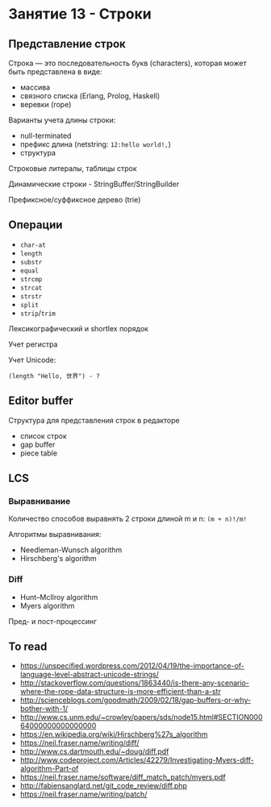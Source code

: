 # Занятие 13 - Строки

## Представление строк

Строка — это последовательность букв (characters), которая может быть представлена в виде:

- массива
- связного списка (Erlang, Prolog, Haskell)
- веревки (rope)

Варианты учета длины строки:

- null-terminated
- префикс длина (netstring: `12:hello world!,`)
- структура

Строковые литералы, таблицы строк

Динамические строки - StringBuffer/StringBuilder

Префиксное/суффиксное дерево (trie)


## Операции

- `char-at`
- `length`
- `substr`
- `equal`
- `strcmp`
- `strcat`
- `strstr`
- `split`
- `strip`/`trim`

Лексикографический и shortlex порядок

Учет регистра

Учет Unicode:

```
(length "Hello, 世界") - ?
```

## Editor buffer

Структура для представления строк в редакторе

- список строк
- gap buffer
- piece table


## LCS

### Выравнивание

Количество способов выравнять 2 строки длиной m и n: `(m + n)!/m!`

Алгоритмы выравнивания:

- Needleman-Wunsch algorithm
- Hirschberg's algorithm

### Diff

- Hunt–McIlroy algorithm
- Myers algorithm

Пред- и пост-процессинг


## To read

- https://unspecified.wordpress.com/2012/04/19/the-importance-of-language-level-abstract-unicode-strings/
- http://stackoverflow.com/questions/1863440/is-there-any-scenario-where-the-rope-data-structure-is-more-efficient-than-a-str
- http://scienceblogs.com/goodmath/2009/02/18/gap-buffers-or-why-bother-with-1/
- http://www.cs.unm.edu/~crowley/papers/sds/node15.html#SECTION00064000000000000000
- https://en.wikipedia.org/wiki/Hirschberg%27s_algorithm
- https://neil.fraser.name/writing/diff/
- http://www.cs.dartmouth.edu/~doug/diff.pdf
- http://www.codeproject.com/Articles/42279/Investigating-Myers-diff-algorithm-Part-of
- https://neil.fraser.name/software/diff_match_patch/myers.pdf
- http://fabiensanglard.net/git_code_review/diff.php
- https://neil.fraser.name/writing/patch/
